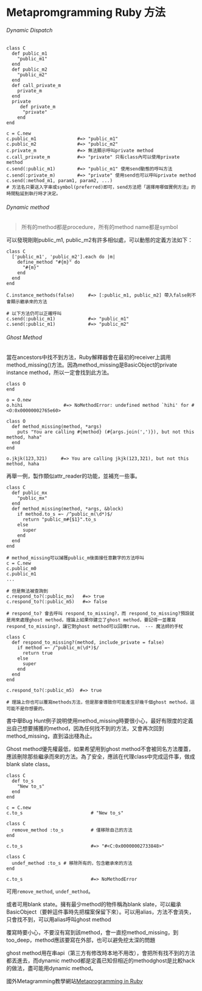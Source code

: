 # Metapromgramming Ruby 方法

###### Dynamic Dispatch
```
class C
  def public_m1
    "public_m1"
  end
  def public_m2
    "public_m2"
  end
  def call_private_m
    private_m
  end
  private
     def private_m
      "private"
    end
end

c = C.new
c.public_m1               #=> "public_m1"
c.public_m2               #=> "public_m2"
c.private_m               #=> 無法顯示呼叫private method
c.call_private_m          #=> "private" 只有class內可以使用private method
c.send(:public_m1)        #=> "public_m1" 使用send動態的呼叫方法c.send(:private_m)        #=> "private" 使用send也可以呼叫private method
c.send(:method_m1, param1, param2, ...) 
# 方法名只要送入字串或symbol(preferred)即可，send方法把「選擇用哪個實例方法」的時間點延到執行時才決定。
```

###### Dynamic method
>所有的method都是procedure，所有的method name都是symbol

可以發現剛剛public_m1, public_m2有許多相似處，可以動態的定義方法如下：

```
class C
  ['public_m1', 'public_m2'].each do |m|
    define_method "#{m}" do
      "#{m}"
    end
  end
end

C.instance_methods(false)     #=> [:public_m1, public_m2] 帶入false則不會顯示繼承來的方法

# 以下方法仍可以正確呼叫
c.send(:public_m1)            #=> "public_m1"
c.send(:public_m1)            #=> "public_m2"
```

###### Ghost Method

當在ancestors中找不到方法，Ruby解釋器會在最初的receiver上調用method_missing()方法。因為method_missing是BasicObject的private instance method，所以一定會找到此方法。

```
class O
end

o = O.new
o.hihi               #=> NoMethodError: undefined method `hihi' for #<O:0x00000002765e60>

class O
  def method_missing(method, *args)
    puts "You are calling #{method} (#{args.join(',')}), but not this method, haha"
  end
end

o.jkjk(123,321)     #=> You are calling jkjk(123,321), but not this method, haha
```

再舉一例，製作類似attr_reader的功能，並補充一些事。

```
class C
  def public_mx
    "public_mx"
  end
  def method_missing(method, *args, &block)
    if method.to_s =~ /^public_m(\d*)$/
      return "public_m#{$1}".to_s
    else
      super
    end
  end
end

# method_missing可以捕獲public_m後面接任意數字的方法呼叫
c = C.new
c.public_m0
c.public_m1
...

# 但是無法被查詢到
c.respond_to?(:public_mx)   #=> true
c.respond_to?(:public_m5)   #=> false

# respond_to? 會去呼叫 respond_to_missing?，而 respond_to_missing?預設就是用來處理ghost method，理論上如果你建立了ghost method，要記得一並覆寫 respond_to_missing?，讓它對ghost method可以回傳true。 --- 魔法師的手杖

class C
  def respond_to_missing?(method, include_private = false)
    if method =~ /^public_m(\d*)$/
      return true
    else
      super
    end
  end
end

c.respond_to?(:public_m5)  #=> true

# 理論上你也可以覆寫methods方法，但是那會導致你可能產生好幾千個ghost method，這可能不是你想要的。
```

書中舉Bug Hunt例子說明使用method_missing時要很小心，最好有限度的定義出自己想要捕獲的method，因為任何找不到的方法，又會再次回到method_missing，直到溢出棧為止。

Ghost method優先權最低，如果希望用到ghost method不會被同名方法覆蓋，應該刪除那些繼承而來的方法。為了安全，應該在代理class中完成這件事，做成blank slate class。

```
class C
  def to_s
    "New to_s"
  end
end

c = C.new
c.to_s                         # "New to_s"

class C
  remove_method :to_s          # 僅移除自己的方法  
end

c.to_s                         #=> "#<C:0x00000002733848>"

class C
  undef_method :to_s # 移除所有的，包含繼承來的方法
end

c.to_s                         #=> NoMethodError
```


可用`remove_method`, `undef_method`。

或者可用blank state。擁有最少method的物件稱為blank slate，可以繼承BasicObject（要幹這件事時先把檔案保留下來）。可以用alias，方法不會消失，只會找不到，可以用alias呼叫ghost method

覆寫時要小心，不要沒有寫到該method，會一直挖method_missing，到too_deep，method應該要寫在外部，也可以避免挖太深的問題

ghost method用在串api（第三方有修改時本地不用改），會把所有找不到的方法都丟進去，而dynamic method都是定義已知但相近的methodghost是比較hack的做法，盡可能用dynamic method。


國外Metagramming教學網站[Metaprogramming in Ruby](http://ruby-metaprogramming.rubylearning.com/)
